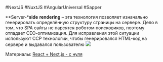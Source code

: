 #NextJS #NuxtJS #AngularUniversal #Sapper

**Server-***side** **rendering** – эта технология позволяет изначально генерировать определённую структуру страницы на сервере. Дело в том, что SPA сайты не парсятся роботом поисковиков, поэтому отпадает СЕО-оптимизация. Для исправления этой ситуации используют ССР технологии, чтобы генерировался HTML-код на сервере и выдавался пользователю
![](_png/ed10608cb38c4fc6591bdbaa6d1b9611.png)

Материалы:
[React + Next.js - с нуля](frontend/NextJS/React%20+%20Next.js%20-%20с%20нуля.md)










